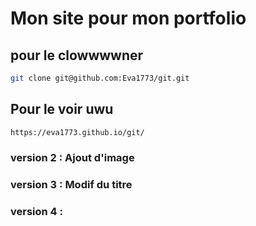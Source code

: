 # Mon site pour mon portfolio 

## pour le clowwwwner

``` sh
git clone git@github.com:Eva1773/git.git
```
## Pour le voir uwu

```sh
https://eva1773.github.io/git/
```

### version 2 : Ajout d'image
### version 3 : Modif du titre
### version 4 : 
